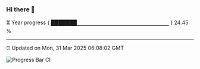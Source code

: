### Hi there 👋

⏳ Year progress { ███████▁▁▁▁▁▁▁▁▁▁▁▁▁▁▁▁▁▁▁▁▁▁▁ } 24.45 %

---

⏰ Updated on Mon, 31 Mar 2025 06:08:02 GMT

![Progress Bar CI](https://github.com/liununu/liununu/workflows/Progress%20Bar%20CI/badge.svg)
